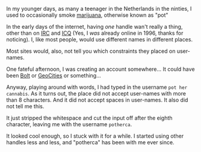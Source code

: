 In my younger days, as many a teenager in the Netherlands in the ninties, I used to occasionally smoke [marijuana](https://en.wikipedia.org/wiki/Cannabis_(drug)), otherwise known as "pot"

In the early days of the internet, having _one_ handle wan't really a thing, other than on [IRC](https://en.wikipedia.org/wiki/Internet_Relay_Chat) and [ICQ](https://en.wikipedia.org/wiki/ICQ)
(Yes, I _was_ already online in 1996, thanks for noticing). I, like most people, would use different names in different places. 

Most sites would, also, not tell you which constraints they placed on user-names.

One fateful afternoon, I was creating an account somewhere... It could have been [Bolt](https://en.wikipedia.org/wiki/Bolt.com) or [GeoCities](https://en.wikipedia.org/wiki/Yahoo!_GeoCities) or something...

Anyway, playing around with words, I had typed in the username `pot her cannabis`. As it turns out, the place did not accept user-names with more than 8 characters. And it did not accept spaces in user-names. It also did not tell me this.

It just stripped the whitespace and cut the input off after the eighth character, leaving me with the username `potherca`.

It looked cool enough, so I stuck with it for a while. I started using other handles less and less, and "potherca" has been with me ever since.